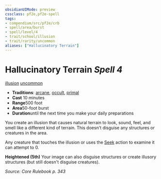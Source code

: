 ```yaml
---
obsidianUIMode: preview
cssclass: pf2e,pf2e-spell
tags:
- compendium/src/pf2e/crb
- spell/area/burst
- spell/level/4
- trait/school/illusion
- trait/rarity/uncommon
aliases: ["Hallucinatory Terrain"]
---
```

# Hallucinatory Terrain *Spell 4*   
[illusion](illusion.md)  [uncommon](uncommon.md)  

- **Traditions**: [arcane](arcane.md), [occult](occult.md), [primal](primal.md)
- **Cast** 10 minutes 
- **Range**500 foot
- **Area**50-foot burst
- **Duration**until the next time you make your daily preparations

You create an illusion that causes natural terrain to look, sound, feel, and smell like a different kind of terrain. This doesn't disguise any structures or creatures in the area.

Any creature that touches the illusion or uses the [Seek](seek.md) action to examine it can attempt to 0.

**Heightened (5th)** Your image can also disguise structures or create illusory structures (but still doesn't disguise creatures).

*Source: Core Rulebook p. 343*